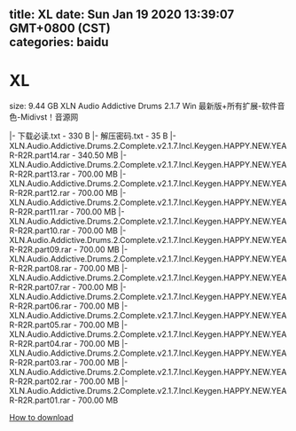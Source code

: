 
title: XL
date: Sun Jan 19 2020 13:39:07 GMT+0800 (CST)    
categories: baidu
---

# XL
size: 9.44 GB
 XLN Audio Addictive Drums 2.1.7 Win 最新版+所有扩展-软件音色-Midivst！音源网
 
|- 下载必读.txt - 330 B
|- 解压密码.txt - 35 B
|- XLN.Audio.Addictive.Drums.2.Complete.v2.1.7.Incl.Keygen.HAPPY.NEW.YEAR-R2R.part14.rar - 340.50 MB
|- XLN.Audio.Addictive.Drums.2.Complete.v2.1.7.Incl.Keygen.HAPPY.NEW.YEAR-R2R.part13.rar - 700.00 MB
|- XLN.Audio.Addictive.Drums.2.Complete.v2.1.7.Incl.Keygen.HAPPY.NEW.YEAR-R2R.part12.rar - 700.00 MB
|- XLN.Audio.Addictive.Drums.2.Complete.v2.1.7.Incl.Keygen.HAPPY.NEW.YEAR-R2R.part11.rar - 700.00 MB
|- XLN.Audio.Addictive.Drums.2.Complete.v2.1.7.Incl.Keygen.HAPPY.NEW.YEAR-R2R.part10.rar - 700.00 MB
|- XLN.Audio.Addictive.Drums.2.Complete.v2.1.7.Incl.Keygen.HAPPY.NEW.YEAR-R2R.part09.rar - 700.00 MB
|- XLN.Audio.Addictive.Drums.2.Complete.v2.1.7.Incl.Keygen.HAPPY.NEW.YEAR-R2R.part08.rar - 700.00 MB
|- XLN.Audio.Addictive.Drums.2.Complete.v2.1.7.Incl.Keygen.HAPPY.NEW.YEAR-R2R.part07.rar - 700.00 MB
|- XLN.Audio.Addictive.Drums.2.Complete.v2.1.7.Incl.Keygen.HAPPY.NEW.YEAR-R2R.part06.rar - 700.00 MB
|- XLN.Audio.Addictive.Drums.2.Complete.v2.1.7.Incl.Keygen.HAPPY.NEW.YEAR-R2R.part05.rar - 700.00 MB
|- XLN.Audio.Addictive.Drums.2.Complete.v2.1.7.Incl.Keygen.HAPPY.NEW.YEAR-R2R.part04.rar - 700.00 MB
|- XLN.Audio.Addictive.Drums.2.Complete.v2.1.7.Incl.Keygen.HAPPY.NEW.YEAR-R2R.part03.rar - 700.00 MB
|- XLN.Audio.Addictive.Drums.2.Complete.v2.1.7.Incl.Keygen.HAPPY.NEW.YEAR-R2R.part02.rar - 700.00 MB
|- XLN.Audio.Addictive.Drums.2.Complete.v2.1.7.Incl.Keygen.HAPPY.NEW.YEAR-R2R.part01.rar - 700.00 MB

[How to download](https://bpcam.bemobtrk.com/go/2ceec3aa-1ca2-46d6-b9ff-aaa5c184517c?jno=4362)